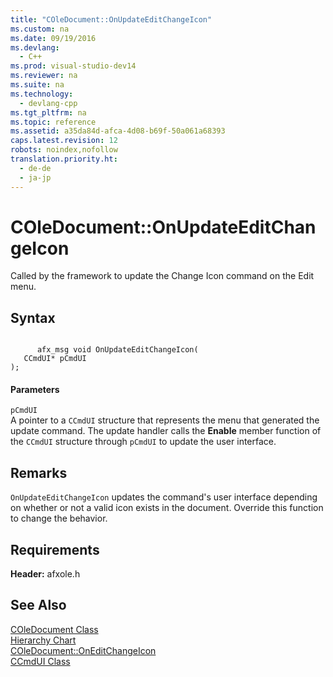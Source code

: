 ```yaml
---
title: "COleDocument::OnUpdateEditChangeIcon"
ms.custom: na
ms.date: 09/19/2016
ms.devlang: 
  - C++
ms.prod: visual-studio-dev14
ms.reviewer: na
ms.suite: na
ms.technology: 
  - devlang-cpp
ms.tgt_pltfrm: na
ms.topic: reference
ms.assetid: a35da84d-afca-4d08-b69f-50a061a68393
caps.latest.revision: 12
robots: noindex,nofollow
translation.priority.ht: 
  - de-de
  - ja-jp
---
```

# COleDocument::OnUpdateEditChangeIcon
Called by the framework to update the Change Icon command on the Edit menu.  
  
## Syntax  
  
```  
  
      afx_msg void OnUpdateEditChangeIcon(  
   CCmdUI* pCmdUI   
);  
```  
  
#### Parameters  
 `pCmdUI`  
 A pointer to a `CCmdUI` structure that represents the menu that generated the update command. The update handler calls the **Enable** member function of the `CCmdUI` structure through `pCmdUI` to update the user interface.  
  
## Remarks  
 `OnUpdateEditChangeIcon` updates the command's user interface depending on whether or not a valid icon exists in the document. Override this function to change the behavior.  
  
## Requirements  
 **Header:** afxole.h  
  
## See Also  
 [COleDocument Class](../vs140/COleDocument-Class.md)   
 [Hierarchy Chart](../vs140/Hierarchy-Chart.md)   
 [COleDocument::OnEditChangeIcon](../vs140/COleDocument--OnEditChangeIcon.md)   
 [CCmdUI Class](../vs140/CCmdUI-Class.md)